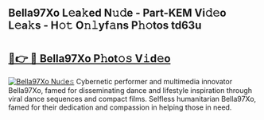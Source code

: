 ## Bella97Xo L𝚎a𝚔ed N𝚞𝚍e - Part-KEM Vi𝚍𝚎o L𝚎a𝚔s - H𝚘𝚝 O𝚗𝚕yf𝚊ns P𝚑𝚘tos td63u

# <h2><a href="http://kff0htx.oniu.top/?m=Bella97Xo">🔗👉 🔴 Bella97Xo P𝚑ot𝚘𝚜 V𝚒d𝚎o</a></h2>

[![Bella97Xo Nu𝚍e𝚜](https://i.imgur.com/0qMVB7G.gif)](http://kff0htx.oniu.top/?m=Bella97Xo)
Cybernetic performer and multimedia innovator Bella97Xo, famed for disseminating dance and lifestyle inspiration through viral dance sequences and compact films. Selfless humanitarian Bella97Xo, famed for their dedication and compassion in helping those in need.  
